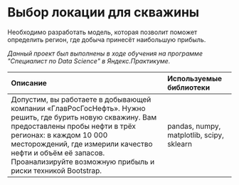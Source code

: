 # Выбор локации для скважины

Необходимо разработать модель, которая позволит поможет определить регион, где добыча принесёт наибольшую прибыль.

*Данный проект был выполнены в ходе обучения на программе "Специалист по Data Science" в Яндекс.Практикуме.*

| Описание           | Используемые библиотеки                     |
| :--------------------- |:---------------------------|
| Допустим, вы работаете в добывающей компании «ГлавРосГосНефть». Нужно решить, где бурить новую скважину. Вам предоставлены пробы нефти в трёх регионах: в каждом 10 000 месторождений, где измерили качество нефти и объём её запасов. Проанализируйте возможную прибыль и риски техникой Bootstrap.| pandas, numpy, matplotlib, scipy, sklearn|
